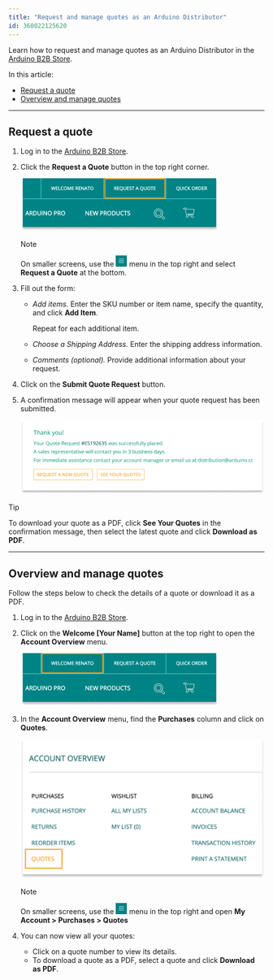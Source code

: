 ```yaml
---
title: "Request and manage quotes as an Arduino Distributor"
id: 360022125620
---
```


Learn how to request and manage quotes as an Arduino Distributor in the [Arduino B2B Store](https://distribution.arduino.cc/).

In this article:

* [Request a quote](#request)
* [Overview and manage quotes](#overview)

---

<a id="request"></a>

## Request a quote

1. Log in to the [Arduino B2B Store](https://distribution.arduino.cc/).

2. Click the **Request a Quote** button in the top right corner.

   ![Arduino B2B Store navigation menu highlighting the 'Request a Quote' button, alongside the 'Welcome [User Name]' and 'Quick Order' buttons](img/Distributors_Request_a_quote_button.png)

   > [!NOTE]
   > On smaller screens, use the ![Hamburger menu icon](img/Hamburger_menu.png) menu in the top right and select **Request a Quote** at the bottom.

3. Fill out the form:

   * _Add items._ Enter the SKU number or item name, specify the quantity, and click **Add Item**.

     Repeat for each additional item.

   * _Choose a Shipping Address._ Enter the shipping address information.

   * _Comments (optional)._ Provide additional information about your request.

4. Click on the **Submit Quote Request** button.

5. A confirmation message will appear when your quote request has been submitted.

   ![Confirmation message for a successfully placed quote request, showing quote ID, expected contact timeline, and buttons for 'Request a New Quote' or 'See Your Quotes'](img/Distributors_confirmation_message.png)

> [!TIP]
> To download your quote as a PDF, click **See Your Quotes** in the confirmation message, then select the latest quote and click **Download as PDF**.

---

<a id="overview"></a>

## Overview and manage quotes

Follow the steps below to check the details of a quote or download it as a PDF.

1. Log in to the [Arduino B2B Store](https://distribution.arduino.cc/).

2. Click on the **Welcome [Your Name]** button at the top right to open the **Account Overview** menu.

   ![Arduino B2B Store navigation menu highlighting the 'Welcome [User Name]' button, alongside the 'Request a Quote' and 'Quick Order' buttons](img/Distributors_Welcome_username.png)

3. In the **Account Overview** menu, find the **Purchases** column and click on **Quotes**.

   ![Account Overview page highlighting the 'Quotes' option under the Purchases column](img/Distributors_Account_overview.png)

   > [!NOTE]
   > On smaller screens, use the ![Hamburger menu icon](img/Hamburger_menu.png) menu in the top right and open **My Account > Purchases > Quotes**

4. You can now view all your quotes:

   * Click on a quote number to view its details.
   * To download a quote as a PDF, select a quote and click **Download as PDF**.
